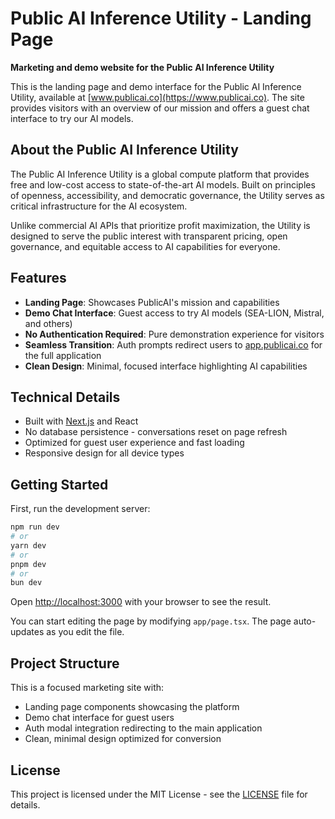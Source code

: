 # Public AI Inference Utility - Landing Page

**Marketing and demo website for the Public AI Inference Utility**

This is the landing page and demo interface for the Public AI Inference Utility, available at [www.publicai.co](https://www.publicai.co). The site provides visitors with an overview of our mission and offers a guest chat interface to try our AI models.

## About the Public AI Inference Utility

The Public AI Inference Utility is a global compute platform that provides free and low-cost access to state-of-the-art AI models. Built on principles of openness, accessibility, and democratic governance, the Utility serves as critical infrastructure for the AI ecosystem.

Unlike commercial AI APIs that prioritize profit maximization, the Utility is designed to serve the public interest with transparent pricing, open governance, and equitable access to AI capabilities for everyone.

## Features

- **Landing Page**: Showcases PublicAI's mission and capabilities
- **Demo Chat Interface**: Guest access to try AI models (SEA-LION, Mistral, and others)
- **No Authentication Required**: Pure demonstration experience for visitors
- **Seamless Transition**: Auth prompts redirect users to [app.publicai.co](https://app.publicai.co) for the full application
- **Clean Design**: Minimal, focused interface highlighting AI capabilities

## Technical Details

- Built with [Next.js](https://nextjs.org) and React
- No database persistence - conversations reset on page refresh
- Optimized for guest user experience and fast loading
- Responsive design for all device types

## Getting Started

First, run the development server:

```bash
npm run dev
# or
yarn dev
# or
pnpm dev
# or
bun dev
```

Open [http://localhost:3000](http://localhost:3000) with your browser to see the result.

You can start editing the page by modifying `app/page.tsx`. The page auto-updates as you edit the file.

## Project Structure

This is a focused marketing site with:
- Landing page components showcasing the platform
- Demo chat interface for guest users
- Auth modal integration redirecting to the main application
- Clean, minimal design optimized for conversion

## License

This project is licensed under the MIT License - see the [LICENSE](LICENSE) file for details.
